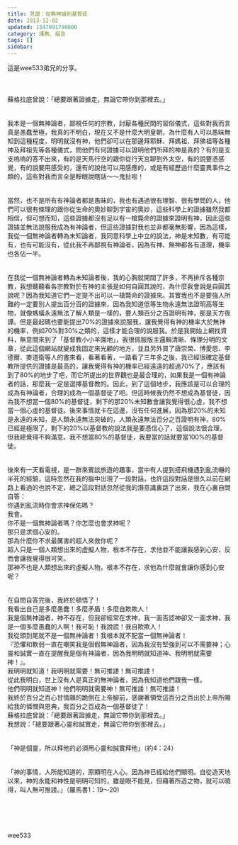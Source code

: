 ```yaml
---
title: 見證：從無神論到基督徒
date: 2013-12-02
updated: 1547991790000
category: 護教、福音
tags: []
sidebar: 
---
```


<p>這是wee533弟兄的分享。<br/><br/><!--more--><br/><br/>蘇格拉底曾說：「總要跟著證據走，無論它帶你到那裡去。」<br/><br/><br/>我本是一個無神論者，鄙視任何的宗教，討厭各種民間的習俗儀式，這些對我而言真是愚蠢至極，我真的不明白，現在又不是什麼大明皇朝，為什麼有人可以愚昧無知到這種程度，明明就沒有神，他們卻可以在那邊拜耶穌、拜媽祖、拜佛祖等各種神及拜祖先等各種儀式，問他們有何證據可以證明他們所拜的神是真的？有的是支支嗚嗚的答不出來，有的是天馬行空的跟你從行天宮聊到外太空，有的說要憑感覺，有的說要用感受的，還有的說他可以用感應的，或是有經歷過什麼靈異事件之類的，這些對我而言全是睜眼說瞎話〜〜鬼扯啦！<br/><br/><br/>當然，也不是所有有神論者都是愚昧的，我也有遇過很有理智、很有學問的人，他們可以很有條理的跟你從生命的奧妙聊到宇宙的奧妙，這些科學上的證據雖然我都相信，但可想而知，這些證據都沒有足以有一槍斃命的證據來證明有神，因此這些證據並無法說服我成為有神論者，但這些證據對我也並非都毫無影響，因為這樣，我從一個無神論者轉為未知論者，我同意科學上中立的說法，神是未知數，有可能有，也有可能沒有，從此我不再鄙視有神論者，因為有神、無神都各有道理，機率也各佔一半。<br/><br/><br/>在我從一個無神論者轉為未知論者後，我的心胸就開闊了許多，不再排斥各種宗教，我想聽聽看各宗教對於有神的主張是如何自圓其說的，為什麼我會說是自圓其說呢？因為我知道它們一定提不出可以一槍斃命的證據來。其實我也不是要強人所難的一定要別人提出百分百的證據來，因為我知道低等生物永遠無法證明高等生物，就像螞蟻永遠無法了解人類是一樣的，要人類百分之百證明有神，那是天方夜譚。但是最起碼也要能提出70%的證據來說服我，讓我覺得有神的機率大於無神的機率，例如70%對30%之類的，這樣才能合理的說服我。於是我開始上網找資料，無意間來到了「基督教小小羊園地」，我很佩服版主邏輯清晰、條理分明的文章，從此這個網站就變成我固定來光顧的地方，並且另外買了唐崇榮、博愛思、李德爾、麥道衛等人的書來看，看著看著，一路看了三年多之後，我已經很確定基督教所提供的證據是最高的，讓我覺得有神的機率已經遠遠的超過70%了，應該有到了80%的地步了吧，而它所提出的世界觀也是最合理的，如果我是一個有神論者的話，那麼我一定是選擇基督教的。因此，到了這個地步，我應該是可以合理的成為有神論者，合理的成為一個基督徒了吧。但這時候我仍然不想成為基督徒，因為我不想當一個80%的基督徒，剩下的那20%未知數會讓我覺得很心虛，我不想當一個心虛的基督徒。後來事情就卡在這邊，沒有任何進展，因為那20%的未知是永遠的未知，是人類永遠無法突破的，人類永遠無法百分之百證明有神，80%已經是極限了，剩下的20%以基督教的說法就是要憑信心了，這個說法很合理，但我總覺得不夠滿意。我不想當80%的基督徒，我要當的話就要當100%的基督徒。<br/><br/><br/>後來有一天看電視，是一群來賓談旅遊的趣事，當中有人提到搭飛機遇到亂流嚇的半死的經驗，這時忽然在我的腦中岀現了一段對話，也許這段對話是很久以前在網路上看過的也說不定，總之這段對話忽然從我的潛意識裏跳了出來，我在心裏自問自答：<br/>你遇到亂流時你會求神保佑嗎？<br/>我會。<br/>你不是一個無神論者嗎？你怎麼也會求神呢？<br/>那只是求個心安的。<br/>那為什麼你不求最厲害的超人來救你呢？<br/>超人只是一個人類想出來的虛擬人物，根本不存在，求他並不能讓我感到心安，反而會讓我覺得很可笑。<br/>那神不也是人類想出來的虛擬人物，根本不存在，求他為什麼就會讓你感到心安呢？<br/><br/><br/>在自問自答完後，我終於頓悟了！<br/>我看出自己是多麼愚蠢！多麼矛盾！多麼自欺欺人！<br/>我是個無神論者，神不存在，但我卻經常在求神，我一面否認神卻又一面求神，我是一個多麼愚蠢的人啊！我可恥！我說謊！我自欺欺人！<br/>我從頭到尾就不是一個無神論者！我根本就不配當一個無神論者！<br/>『恐懼和軟弱一直在嘲笑我是個假無神論者，因為我沒有堅強到可以不需要神；心靈和誠實一直在提醒我是個有神論者，因為我明明就知道神、我明明就需要神！』。<br/>我明明就知道！我明明就需要！無可推諉！無可推諉！<br/>從此我明白，世上沒有人是真正的無神論者，因為我知道他們跟我一樣。<br/>他們明明就知道神！他們明明就需要神！無可推諉！無可推諉！<br/>我終於百分之百心甘情願的跪倒在上帝腳前，感謝著領受這百分之百出於上帝所賜給我的憐憫與恩典，我百分之百成為一個基督徒了！<br/>蘇格拉底曾說：「總要跟著證據走，無論它帶你到那裡去。」<br/>我想說：「總要跟著心靈和誠實走，無論它帶你到那裡去。」<br/><br/><br/>「神是個靈，所以拜他的必須用心靈和誠實拜他」（約4：24）<br/><br/><br/>「神的事情，人所能知道的，原顯明在人心。因為神已經給他們顯明。自從造天地以來，神的永能和神性是明明可知的，雖是眼不能見，但藉著所造之物，就可以曉得，叫人無可推諉。」（羅馬書1：19〜20)<br/><br/><br/><br/><br/><br/>wee533<br/><br/><br/><br/><br/><br/></p>